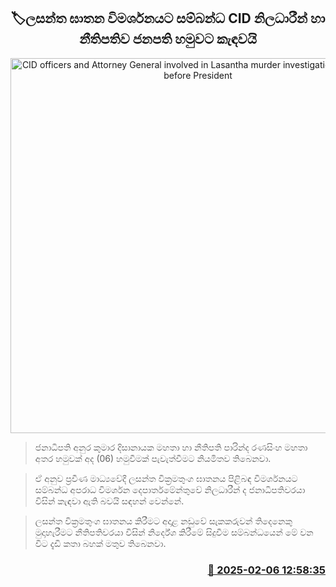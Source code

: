 <p align='center'><b><h2 align='center' title='CID officers and Attorney General involved in Lasantha murder investigation summoned before President'>🏷ලසන්ත ඝාතන විමර්ශනයට සම්බන්ධ CID නිලධාරීන් හා නීතිපතිව ජනපති හමුවට කැඳවයි</h2></b></p>
<p align='center'><img src='https://helakuru.sgp1.cdn.digitaloceanspaces.com/esana/images/lib/anura-president-education.jpg' width='600' alt='CID officers and Attorney General involved in Lasantha murder investigation summoned before President'></p>

> ජනාධිපති අනුර කුමාර දිසානායක මහතා හා නීතිපති පාරින්ද රණසිංහ මහතා අතර හමුවක් අද (06) හමුවීමක් පැවැත්වීමට නියමිතව තිබෙනවා.

> ඒ අනුව ප්‍රවීණ මාධ්‍යවේදී ලසන්ත වික්‍රමතුංග ඝාතනය පිළිබඳ විමර්ශනයට සම්බන්ධ අපරාධ විමර්ශන දෙපාර්තමේන්තුවේ නිලධාරීන් ද ජනාධිපතිවරයා විසින් කැඳවා ඇති බවයි සඳහන් වෙන්නේ.

> ලසන්ත වික්‍රමතුංග ඝාතනය කිරීමට අදාළ නඩුවේ සැකකරුවන් තිදෙනෙකු මුදාහැරීමට නීතිපතිවරයා විසින් නිර්දේශ කිරීමේ සිදුවීම සම්බන්ධයෙන් මේ වන විට දැඩි කතා බහක් මතුව තිබෙනවා.



<h3 align='right'><a href='https://www.helakuru.lk/esana/p/107225/'>📅 2025-02-06 12:58:35</a></h3>

